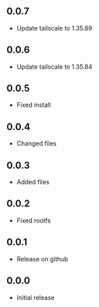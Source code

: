 <!-- https://developers.home-assistant.io/docs/add-ons/presentation#keeping-a-changelog -->

## 0.0.7

- Update tailscale to 1.35.89

## 0.0.6

- Update tailscale to 1.35.84

## 0.0.5

- Fixed install

## 0.0.4

- Changed files

## 0.0.3

- Added files

## 0.0.2

- Fixed rootfs

## 0.0.1

- Release on github

## 0.0.0

- Initial release
